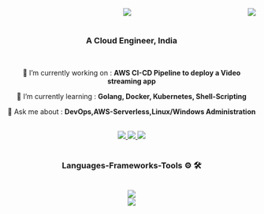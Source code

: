 <img align="right" src="https://visitor-badge.laobi.icu/badge?page_id=N1kh1lS1ngh25.N1kh1lS1ngh25" />
<div align="center">
    <img src="https://readme-typing-svg.herokuapp.com/?font=Righteous&size=35&center=true&vCenter=true&width=500&height=70&duration=3000&lines=Hi+👋+I'm+Nikhil;" />
</div>
<br/>
<h3 align="center">A Cloud Engineer, India</h3>
<br/>
<div align="center">
 
 🔭 I’m currently working on : **AWS CI-CD Pipeline to deploy a Video streaming app**
 
 🌱 I’m currently learning : **Golang, Docker, Kubernetes, Shell-Scripting**

💬 Ask me about : **DevOps,AWS-Serverless,Linux/Windows Administration**
 </div>
 <br/>
<div align="center"> 
  <a href="mailto:singhnikhil2508@gmail.com">
    <img src="https://img.shields.io/badge/Gmail-333333?style=for-the-badge&logo=gmail&logoColor=red" />
  </a>
  <a href="https://www.linkedin.com/in/nikhilsingh08/" target="_blank">
    <img src="https://img.shields.io/badge/LinkedIn-0077B5?style=for-the-badge&logo=linkedin&logoColor=white" target="_blank" />
  </a>
  <a href="https://github.com/N1kh1lS1ngh25" target="_blank">
     <img src="https://img.shields.io/badge/GitHub-100000?style=for-the-badge&logo=github&logoColor=white" target="_blank" />
  </a>
</div>
<br/>
<h3 align="center">Languages-Frameworks-Tools ⚙ 🛠</h3>
<br/>
<div align="center">
    <img src="https://skillicons.dev/icons?i=python,golang,vscode,aws,terraform,jenkins,githubactions,docker,kubernetes,git,bitbucket,linux,powershell,mysql,flask,html,css,notion,bash,ubuntu&perline=5"/><br>
<img src ="https://skillicons.dev/icons?i=postman,md" /><br>
</div>
<br/>
